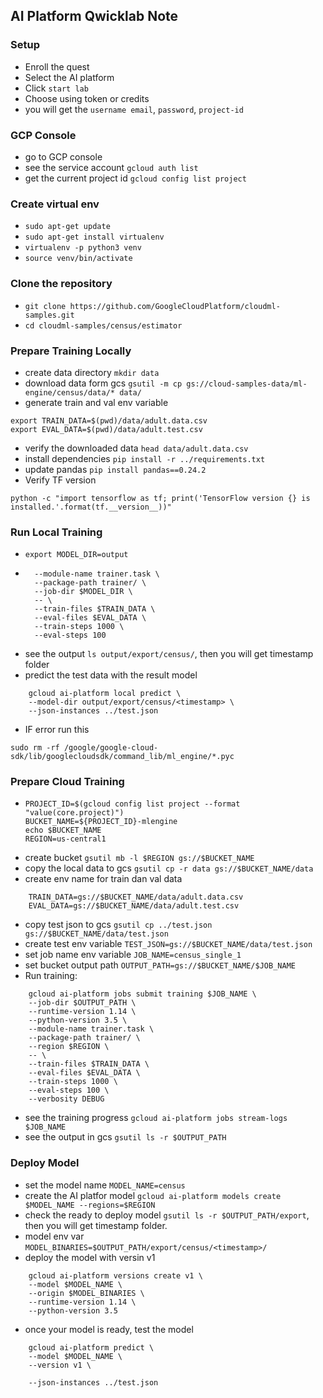 ## AI Platform Qwicklab Note
### Setup
- Enroll the quest
- Select the AI platform
- Click `start lab`
- Choose using token or credits
- you will get the `username email`, `password`, `project-id`

### GCP Console
- go to GCP console
- see the service account `gcloud auth list`
- get the current project id `gcloud config list project`


### Create virtual env
- `sudo apt-get update`
- `sudo apt-get install virtualenv`
- `virtualenv -p python3 venv`
- `source venv/bin/activate`

### Clone the repository
- `git clone https://github.com/GoogleCloudPlatform/cloudml-samples.git`
- `cd cloudml-samples/census/estimator`

### Prepare Training Locally
- create data directory `mkdir data`
- download data form gcs `gsutil -m cp gs://cloud-samples-data/ml-engine/census/data/* data/`
- generate train and val env variable 
```
export TRAIN_DATA=$(pwd)/data/adult.data.csv
export EVAL_DATA=$(pwd)/data/adult.test.csv
```
- verify the downloaded data `head data/adult.data.csv`
- install dependencies `pip install -r ../requirements.txt`
- update pandas `pip install pandas==0.24.2`
- Verify TF version 
```
python -c "import tensorflow as tf; print('TensorFlow version {} is installed.'.format(tf.__version__))"
```

### Run Local Training
- `export MODEL_DIR=output`
- ```gcloud ai-platform local train \
    --module-name trainer.task \
    --package-path trainer/ \
    --job-dir $MODEL_DIR \
    -- \
    --train-files $TRAIN_DATA \
    --eval-files $EVAL_DATA \
    --train-steps 1000 \
    --eval-steps 100
    ```
- see the output `ls output/export/census/`, then you will get timestamp folder
- predict the test data with the result model 
```
    gcloud ai-platform local predict \
    --model-dir output/export/census/<timestamp> \
    --json-instances ../test.json
```

- IF error run this 
```
sudo rm -rf /google/google-cloud-sdk/lib/googlecloudsdk/command_lib/ml_engine/*.pyc
```

### Prepare Cloud Training 
- ```
  PROJECT_ID=$(gcloud config list project --format "value(core.project)")
  BUCKET_NAME=${PROJECT_ID}-mlengine
  echo $BUCKET_NAME
  REGION=us-central1
  ```
- create bucket `gsutil mb -l $REGION gs://$BUCKET_NAME`
- copy the local data to gcs `gsutil cp -r data gs://$BUCKET_NAME/data`
- create env name for train dan val data
```
    TRAIN_DATA=gs://$BUCKET_NAME/data/adult.data.csv
    EVAL_DATA=gs://$BUCKET_NAME/data/adult.test.csv
```
- copy test json to gcs `gsutil cp ../test.json gs://$BUCKET_NAME/data/test.json`
- create test env variable `TEST_JSON=gs://$BUCKET_NAME/data/test.json`
- set job name env variable `JOB_NAME=census_single_1`
- set bucket output path `OUTPUT_PATH=gs://$BUCKET_NAME/$JOB_NAME`
- Run training:
```
    gcloud ai-platform jobs submit training $JOB_NAME \
    --job-dir $OUTPUT_PATH \
    --runtime-version 1.14 \
    --python-version 3.5 \
    --module-name trainer.task \
    --package-path trainer/ \
    --region $REGION \
    -- \
    --train-files $TRAIN_DATA \
    --eval-files $EVAL_DATA \
    --train-steps 1000 \
    --eval-steps 100 \
    --verbosity DEBUG
```

- see the training progress `gcloud ai-platform jobs stream-logs $JOB_NAME`
- see the output in gcs `gsutil ls -r $OUTPUT_PATH`


### Deploy Model
- set the model name `MODEL_NAME=census`
- create the AI platfor model `gcloud ai-platform models create $MODEL_NAME --regions=$REGION`
- check the ready to deploy model `gsutil ls -r $OUTPUT_PATH/export`, then you will get timestamp folder.
- model env var `MODEL_BINARIES=$OUTPUT_PATH/export/census/<timestamp>/`
- deploy the model with versin v1
```
    gcloud ai-platform versions create v1 \
    --model $MODEL_NAME \
    --origin $MODEL_BINARIES \
    --runtime-version 1.14 \
    --python-version 3.5
```
- once your model is ready, test the model
```
    gcloud ai-platform predict \
    --model $MODEL_NAME \
    --version v1 \
    
    --json-instances ../test.json
```

